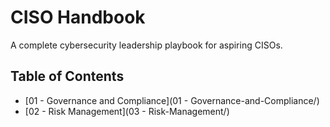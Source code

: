 # CISO Handbook
A complete cybersecurity leadership playbook for aspiring CISOs.

## Table of Contents

- [01 - Governance and Compliance](01 - Governance-and-Compliance/)
- [02 - Risk Management](03 - Risk-Management/)
